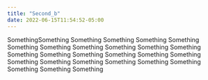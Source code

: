 ```yaml
---
title: "Second_b"
date: 2022-06-15T11:54:52-05:00
---
```



SomethingSomething
Something
Something
Something
Something
Something
Something
Something
Something
Something
Something
Something
Something
Something
Something
Something
Something
Something
Something
Something
Something
Something
Something
Something
Something
Something

